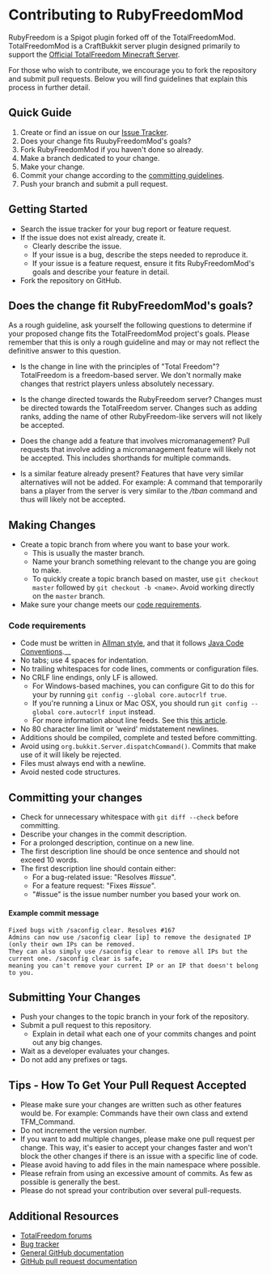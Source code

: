 # Contributing to RubyFreedomMod #
RubyFreedom is a Spigot plugin forked off of the TotalFreedomMod. TotalFreedomMod is a CraftBukkit server plugin designed primarily to support the [Official TotalFreedom Minecraft Server](http://totalfreedom.me/).

For those who wish to contribute, we encourage you to fork the repository and submit pull requests. Below you will find guidelines that explain this process in further detail.

## Quick Guide ##
1. Create or find an issue on our [Issue Tracker](https://github.com/ValenciaOrange/RubyFreedomMod/issues).
2. Does your change fits RuubyFreedomMod's goals?
3. Fork RubyFreedomMod if you haven't done so already.
4. Make a branch dedicated to your change.
5. Make your change.
6. Commit your change according to the [committing guidelines](#committing-your-changes).
7. Push your branch and submit a pull request.

## Getting Started ##
* Search the issue tracker for your bug report or feature request.
* If the issue does not exist already, create it.
  * Clearly describe the issue.
  * If your issue is a bug, describe the steps needed to reproduce it.
  * If your issue is a feature request, ensure it fits RubyFreedomMod's goals and describe your feature in detail.
* Fork the repository on GitHub.

## Does the change fit RubyFreedomMod's goals? ##
As a rough guideline, ask yourself the following questions to determine if your proposed change fits the TotalFreedomMod project's goals. Please remember that this is only a rough guideline and may or may not reflect the definitive answer to this question.

* Is the change in line with the principles of "Total Freedom"?
  TotalFreedom is a freedom-based server. We don't normally make changes that restrict players unless absolutely necessary.

* Is the change directed towards the RubyFreedom server?
  Changes must be directed towards the TotalFreedom server. Changes such as adding ranks, adding the name of other RubyFreedom-like servers will not likely be accepted.

* Does the change add a feature that involves micromanagement?
  Pull requests that involve adding a micromanagement feature will likely not be accepted. This includes shorthands for multiple commands.

* Is a similar feature already present?
  Features that have very similar alternatives will not be added. For example: A command that temporarily bans a player from the server is very similar to the _/tban_ command and thus will likely not be accepted.

## Making Changes ##
* Create a topic branch from where you want to base your work.
  * This is usually the master branch.
  * Name your branch something relevant to the change you are going to make.
  * To quickly create a topic branch based on master, use `git checkout master` followed by `git checkout -b <name>`. Avoid working directly on the `master` branch.
* Make sure your change meets our [code requirements](#code-requirements).

### Code requirements ###
* Code must be written in [Allman style](http://en.wikipedia.org/wiki/Indent_style#Allman_style), and that it follows [Java Code Conventions](http://www.oracle.com/technetwork/java/codeconventions-150003.pdf).__
* No tabs; use 4 spaces for indentation.
* No trailing whitespaces for code lines, comments or configuration files.
* No CRLF line endings, only LF is allowed.
  * For Windows-based machines, you can configure Git to do this for your by running `git config --global core.autocrlf true`.
  * If you're running a Linux or Mac OSX, you should run `git config --global core.autocrlf input` instead.
  * For more information about line feeds. See this [this article](http://adaptivepatchwork.com/2012/03/01/mind-the-end-of-your-line/).
* No 80 character line limit or 'weird' midstatement newlines.
* Additions should be compiled, complete and tested before committing.
* Avoid using `org.bukkit.Server.dispatchCommand()`. Commits that make use of it will likely be rejected.
* Files must always end with a newline.
* Avoid nested code structures.

## Committing your changes ##
* Check for unnecessary whitespace with `git diff --check` before committing.
* Describe your changes in the commit description.
* For a prolonged description, continue on a new line.
* The first description line should be once sentence and should not exceed 10 words.
* The first description line should contain either:
  * For a bug-related issue: "Resolves _#issue_".
  * For a feature request: "Fixes _#issue_".
  * "#issue" is the issue number number you based your work on.

#### Example commit message ####
```
Fixed bugs with /saconfig clear. Resolves #167
Admins can now use /saconfig clear [ip] to remove the designated IP (only their own IPs can be removed. 
They can also simply use /saconfig clear to remove all IPs but the current one. /saconfig clear is safe, 
meaning you can't remove your current IP or an IP that doesn't belong to you.
```

## Submitting Your Changes ##
* Push your changes to the topic branch in your fork of the repository.
* Submit a pull request to this repository.
  * Explain in detail what each one of your commits changes and point out any big changes.
* Wait as a developer evaluates your changes.
* Do not add any prefixes or tags.

## Tips - How To Get Your Pull Request Accepted ##
* Please make sure your changes are written such as other features would be. For example: Commands have their own class and extend TFM_Command.
* Do not increment the version number.
* If you want to add multiple changes, please make one pull request per change. This way, it's easier to accept your changes faster and won't block the other changes if there is an issue with a specific line of code.
* Please avoid having to add files in the main namespace where possible.
* Please refrain from using an excessive amount of commits. As few as possible is generally the best.
* Please do not spread your contribution over several pull-requests.

## Additional Resources ##
* [TotalFreedom forums](http://rubyfreedom.boards.net/)
* [Bug tracker](https://github.com/RubyFreedomDevelopmentTeam/RubyFreedomMod/issues)
* [General GitHub documentation](http://help.github.com/)
* [GitHub pull request documentation](http://help.github.com/send-pull-requests/)
